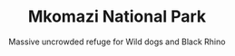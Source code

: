 ---
layout: destination
category: daytrip
permalink: /:categories/:title/
title: Mkomazi National Park
subtitle: "Massive uncrowded refuge for Wild dogs and Black Rhino"

sys:
  icon: 🏺🧿 
  circuit: Same, Kilimanjaro
  review: "vital refuge for two highly endangered species namely Black Rhino and Wild Dogs"
  price: N/A
  best_time: 🌞 June to October
  accommodation:
    five_star: "N/A"
    mid_star: "N/A" 
    camp: "N/A"
  image:
    alt: Mkomazi National Park
    url: "./img/uploads/cultural-heritage-bango-kibokoland-adventures.jpg"

image_corousel:
  - image: "./img/uploads/cultural-heritage-culture-inside-chamber-kibokoland-adventures.jpg"
  - image: "./img/uploads/cultural-heritage-culture-building-kibokoland-adventures.jpg"
  - image: "./img/uploads/cultural-heritage-culture-building-kibokoland-adventures.jpg"
  - image: "./img/uploads/cultural-heritage-bango-kibokoland-adventures.jpg"

overview:


  intro:
    - paragraph: "Mkomazi National Park is a beautiful green wild inhabit that is over 3234 square kilometers, it lies on northwestern part of Mount Kilimanjaro, Tanzania. It borders the Pare and Usambara mountains to the south and Kenya's vast Tsavo National park to the North."

    - paragraph: "Topi, eland, giraffe, zebra and gazelle are likely to be seen. Several dry country species can be spotted such as Fringe-eared oryx, Lesser kudu and the odd-looking gerenuk. With over 400 recorded bird species." 

    - paragraph: "Mkomazi National Park is a refuge to two of the most endangered species, namely Black Rhino and Wild dogs together with rarely spotted animals elsewhere like  the Fringed eared oryx, Genenuk and Lesser Kudu" 

  tour_details:
    when: "open 7 days a week 6am to 6pm"
    duration: "6 Hours"
    transport: "Toyota Landcruiser."
    
  setting:
    activities: "watching wildlife, bird watching and walking safaris "
    hashtags: >
      Fringe eared oryx #️⃣  Gerenuk #️⃣  Wild dogs  #️⃣  Black Rhino
  included:
    - item: All meals
    - item: Transport
    - item: Park fees


  excluded:
    - item: Personal items
    - item: Alcoholic beverages



  remarks:
    - note: This may involve some walking so wear comfortable shoes.
    - note: This is not a wheelchair accessible tour.


experience:
  what_to_see:
    - paragraph: "<b>Watching wildlife</b> You will spot many animals like oryx, eland, dik-dik, rarely seen gerenuk, kudu and coke’s hartebeest. Elephants are rarely spotted in the park."

    - paragraph: "<b>Birdwatching</b> With over  400 bird species, Mkomazi is a birder’s delight. Bird species to watch for include various Red-fronted Tinkerbirds, Rosy-Patched Bushshrikes, Friedmann's Larks, Red-backed Scrub-robins, Tsavo Sunbirds, Green-winged Pytilias. "


    - paragraph: "<b>Walking Safaris</b> Multi-hour guided bush walks can be arranged at Zange gate.<br> <i> <b>Please note</b>: only 12 years and older are alowed on a bush walking safaris in Mkomazi National Park)</i>"

  
expect:
  video: 
    url: <iframe width="560" height="315" src="https://www.youtube.com/embed/MZwAfsO21-c" frameborder="0" allow="accelerometer; autoplay; encrypted-media; gyroscope; picture-in-picture" allowfullscreen></iframe>

itinerary:
  - paragraph: "We will pick you up from your hotel and drive to Mkomazi National Park, a 190 km drive from Arusha. Mkomazi lies 6 kilometers from same, the nearest town. "

  - paragraph: "Upon arrival we shall check in at Zange gate. After checking in we will wind our way deeper in the park and immediately start our game drive till noon when we shall have our picnic lunch. We will search for the Wild dogs, the endangered Black Rhino, the odd-looking Gerenuk and Lesser Kudu while enjoyng the common game of this uncrowded refuge; Mkomazi National Park."
 
  - paragraph: "Soon after all tour activities we will 👋 wave goodbye to Mkomazi National Park and start the drive back to Arusha where the safari ends by dropping you off at your booked hotel."

remarks:
  - paragraph: This tour can be incorporated  in other itineraries too, please create your bucket list and send it over so we can create you a quote!

---